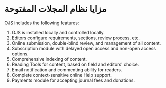 # مزايا نظام المجلات المفتوحة

OJS includes the following features:

1. OJS is installed locally and controlled locally.
2. Editors configure requirements, sections, review process, etc.
3. Online submission, double-blind review, and management of all content.
4. Subscription module with delayed open access and non-open access options.
5. Comprehensive indexing of content.
6. Reading Tools for content, based on field and editors' choice.
7. Email notification and commenting ability for readers.
8. Complete context-sensitive online Help support.
9. Payments module for accepting journal fees and donations.

